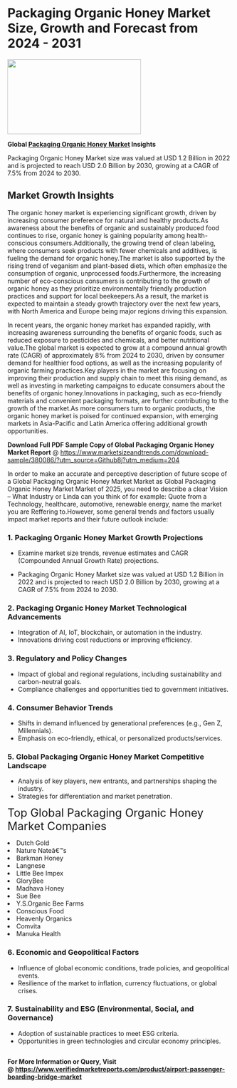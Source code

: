 <H1>Packaging Organic Honey Market Size, Growth and Forecast from 2024 - 2031</H1><img class="aligncenter size-medium wp-image-584254" src="https://thirdeyenews.in/wp-content/uploads/2024/09/Global-Market-Research-300x168.jpeg" alt="" width="300" height="168" /><p><strong>Global&nbsp;<a href="https://www.marketsizeandtrends.com/download-sample/380086/?utm_source=Github8j?utm_medium=204">Packaging Organic Honey Market</a> Insights</strong></p><p>Packaging Organic Honey Market size was valued at USD 1.2 Billion in 2022 and is projected to reach USD 2.0 Billion by 2030, growing at a CAGR of 7.5% from 2024 to 2030.</p><p><h2>Market Growth Insights</h2> <p>The organic honey market is experiencing significant growth, driven by increasing consumer preference for natural and healthy products.As awareness about the benefits of organic and sustainably produced food continues to rise, organic honey is gaining popularity among health-conscious consumers.Additionally, the growing trend of clean labeling, where consumers seek products with fewer chemicals and additives, is fueling the demand for organic honey.The market is also supported by the rising trend of veganism and plant-based diets, which often emphasize the consumption of organic, unprocessed foods.Furthermore, the increasing number of eco-conscious consumers is contributing to the growth of organic honey as they prioritize environmentally friendly production practices and support for local beekeepers.As a result, the market is expected to maintain a steady growth trajectory over the next few years, with North America and Europe being major regions driving this expansion.</p> <p>In recent years, the organic honey market has expanded rapidly, with increasing awareness surrounding the benefits of organic foods, such as reduced exposure to pesticides and chemicals, and better nutritional value.The global market is expected to grow at a compound annual growth rate (CAGR) of approximately 8% from 2024 to 2030, driven by consumer demand for healthier food options, as well as the increasing popularity of organic farming practices.Key players in the market are focusing on improving their production and supply chain to meet this rising demand, as well as investing in marketing campaigns to educate consumers about the benefits of organic honey.Innovations in packaging, such as eco-friendly materials and convenient packaging formats, are further contributing to the growth of the market.As more consumers turn to organic products, the organic honey market is poised for continued expansion, with emerging markets in Asia-Pacific and Latin America offering additional growth opportunities.</p> <p><span class=""><strong>Download Full PDF Sample Copy of Global Packaging Organic Honey Market Report</strong> @ <a href="https://www.marketsizeandtrends.com/download-sample/380086/?utm_source=Github8j?utm_medium=204" target="_blank">https://www.marketsizeandtrends.com/download-sample/380086/?utm_source=Github8j?utm_medium=204</a></span></p><p>In order to make an accurate and perceptive description of future scope of a Global&nbsp;Packaging Organic Honey Market Market as Global&nbsp;Packaging Organic Honey Market Market of 2025, you need to describe a clear Vision &ndash; What Industry or Linda can you think of for example: Quote from a Technology, healthcare, automotive, renewable energy, name the market you are Reffering to.However, some general trends and factors usually impact market reports and their future outlook include:</p><h3>1.&nbsp;<strong>Packaging Organic Honey Market Growth Projections</strong></h3><ul><li>Examine market size trends, revenue estimates and CAGR (Compounded Annual Growth Rate) projections.</li><li><p>Packaging Organic Honey Market size was valued at USD 1.2 Billion in 2022 and is projected to reach USD 2.0 Billion by 2030, growing at a CAGR of 7.5% from 2024 to 2030.</p></li></ul><h3>2.&nbsp;<strong>Packaging Organic Honey Market Technological Advancements</strong></h3><ul><li>Integration of AI, IoT, blockchain, or automation in the industry.</li><li>Innovations driving cost reductions or improving efficiency.</li></ul><h3>3.&nbsp;<strong>Regulatory and Policy Changes</strong></h3><ul><li>Impact of global and regional regulations, including sustainability and carbon-neutral goals.</li><li>Compliance challenges and opportunities tied to government initiatives.</li></ul><h3>4.&nbsp;<strong>Consumer Behavior Trends</strong></h3><ul><li>Shifts in demand influenced by generational preferences (e.g., Gen Z, Millennials).</li><li>Emphasis on eco-friendly, ethical, or personalized products/services.</li></ul><h3>5.&nbsp;<strong>Global Packaging Organic Honey Market Competitive Landscape</strong></h3><ul><li>Analysis of key players, new entrants, and partnerships shaping the industry.</li><li>Strategies for differentiation and market penetration.</li></ul><p data-pm-slice="1 1 []"><span style="color: inherit; font-family: inherit; font-size: 25px;">Top Global Packaging Organic Honey Market Companies</span></p><div class="" data-test-id=""><p><li>Dutch Gold</li><li> Nature Nateâ€™s</li><li> Barkman Honey</li><li> Langnese</li><li> Little Bee Impex</li><li> GloryBee</li><li> Madhava Honey</li><li> Sue Bee</li><li> Y.S.Organic Bee Farms</li><li> Conscious Food</li><li> Heavenly Organics</li><li> Comvita</li><li> Manuka Health</li></p></div><h3>6.&nbsp;<strong>Economic and Geopolitical Factors</strong></h3><ul><li>Influence of global economic conditions, trade policies, and geopolitical events.</li><li>Resilience of the market to inflation, currency fluctuations, or global crises.</li></ul><h3>7.&nbsp;<strong>Sustainability and ESG (Environmental, Social, and Governance)</strong></h3><ul><li>Adoption of sustainable practices to meet ESG criteria.</li><li>Opportunities in green technologies and circular economy principles.</li></ul><h2><strong style="font-size: 14px;">For More Information or Query, Visit @&nbsp;</strong><a style="background-color: #ffffff; font-size: 14px;" href="https://www.marketsizeandtrends.com/report/packaging-organic-honey-market/" target="_blank">https://www.verifiedmarketreports.com/product/airport-passenger-boarding-bridge-market</a></h2>